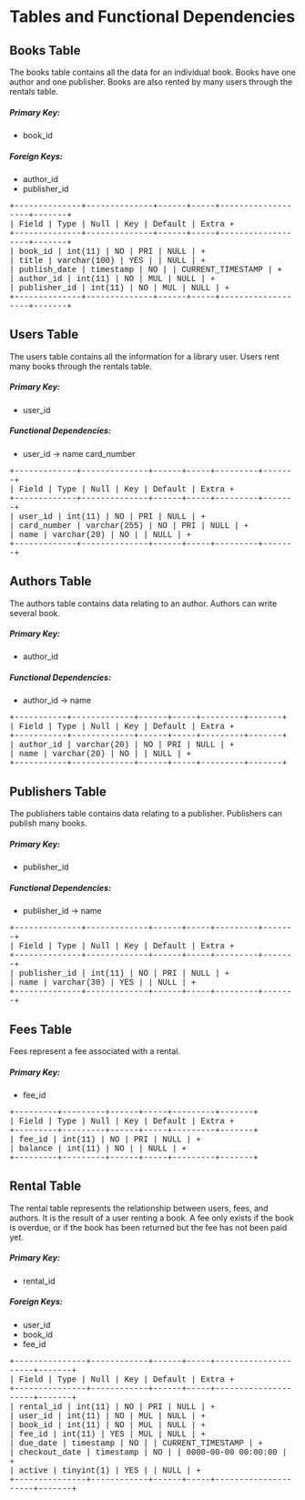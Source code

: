 <style>

div.sql
{
  font-family: Courier, "Courier New", monospace;
}

</style>

# Tables and Functional Dependencies

## Books Table

The books table contains all the data for an individual book.
Books have one author and one publisher.
Books are also rented by many users through the rentals table.

##### Primary Key:

- book_id

##### Foreign Keys:

- author_id
- publisher_id

<div class='sql'>
+--------------+--------------+------+-----+-------------------+-------+<br />
| Field        | Type         | Null | Key | Default           | Extra +<br />
+--------------+--------------+------+-----+-------------------+-------+<br />
| book_id      | int(11)      | NO   | PRI | NULL              |       +<br />
| title        | varchar(100) | YES  |     | NULL              |       +<br />
| publish_date | timestamp    | NO   |     | CURRENT_TIMESTAMP |       +<br />
| author_id    | int(11)      | NO   | MUL | NULL              |       +<br />
| publisher_id | int(11)      | NO   | MUL | NULL              |       +<br />
+--------------+--------------+------+-----+-------------------+-------+<br />
</div>


## Users Table

The users table contains all the information for a library user.
Users rent many books through the rentals table.

##### Primary Key:

- user_id

##### Functional Dependencies:

- user_id -> name card_number

<div class='sql'>
+-------------+--------------+------+-----+---------+-------+<br />
| Field       | Type         | Null | Key | Default | Extra +<br />
+-------------+--------------+------+-----+---------+-------+<br />
| user_id     | int(11)      | NO   | PRI | NULL    |       +<br />
| card_number | varchar(255) | NO   | PRI | NULL    |       +<br />
| name        | varchar(20)  | NO   |     | NULL    |       +<br />
+-------------+--------------+------+-----+---------+-------+<br />
</div>


## Authors Table

The authors table contains data relating to an author.
Authors can write several book.

##### Primary Key:

- author_id

##### Functional Dependencies:

- author_id -> name

<div class='sql'>
+-----------+-------------+------+-----+---------+-------+<br />
| Field     | Type        | Null | Key | Default | Extra +<br />
+-----------+-------------+------+-----+---------+-------+<br />
| author_id | varchar(20) | NO   | PRI | NULL    |       +<br />
| name      | varchar(20) | NO   |     | NULL    |       +<br />
+-----------+-------------+------+-----+---------+-------+<br />
</div>


## Publishers Table

The publishers table contains data relating to a publisher.
Publishers can publish many books.

##### Primary Key:

- publisher_id

##### Functional Dependencies:

- publisher_id -> name

<div class='sql'>
+--------------+-------------+------+-----+---------+-------+<br />
| Field        | Type        | Null | Key | Default | Extra +<br />
+--------------+-------------+------+-----+---------+-------+<br />
| publisher_id | int(11)     | NO   | PRI | NULL    |       +<br />
| name         | varchar(30) | YES  |     | NULL    |       +<br />
+--------------+-------------+------+-----+---------+-------+<br />
</div>


## Fees Table

Fees represent a fee associated with a rental.

##### Primary Key:

- fee_id

<div class='sql'>
+---------+---------+------+-----+---------+-------+<br />
| Field   | Type    | Null | Key | Default | Extra +<br />
+---------+---------+------+-----+---------+-------+<br />
| fee_id  | int(11) | NO   | PRI | NULL    |       +<br />
| balance | int(11) | NO   |     | NULL    |       +<br />
+---------+---------+------+-----+---------+-------+<br />
</div>


## Rental Table

The rental table represents the relationship between users, fees, and authors.
It is the result of a user renting a book.
A fee only exists if the book is overdue, or if the book has been returned but the fee has not been paid yet.

##### Primary Key:

- rental_id

##### Foreign Keys:

- user_id
- book_id
- fee_id

<div class='sql'>
+---------------+------------+------+-----+---------------------+-------+<br />
| Field         | Type       | Null | Key | Default             | Extra +<br />
+---------------+------------+------+-----+---------------------+-------+<br />
| rental_id     | int(11)    | NO   | PRI | NULL                |       +<br />
| user_id       | int(11)    | NO   | MUL | NULL                |       +<br />
| book_id       | int(11)    | NO   | MUL | NULL                |       +<br />
| fee_id        | int(11)    | YES  | MUL | NULL                |       +<br />
| due_date      | timestamp  | NO   |     | CURRENT_TIMESTAMP   |       +<br />
| checkout_date | timestamp  | NO   |     | 0000-00-00 00:00:00 |       +<br />
| active        | tinyint(1) | YES  |     | NULL                |       +<br />
+---------------+------------+------+-----+---------------------+-------+<br />
</div>